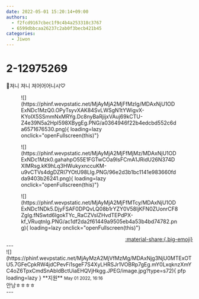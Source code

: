 ```yaml
---
date: 2022-05-01 15:20:14+09:00
authors:
  - f2fcd9167cbec1f9c4b4a253318c3767
  - 6599dbbcaa26237c2ab0f3becb421b45
categories:
  - Jiwon
---
```


# 2-12975269

<div class="post-container" markdown="1">
<div class="content-container md-sidebar__scrollwrap" markdown="1">

🐰져니 져니 져어어어니시♡
<figure markdown="1">
![](https://phinf.wevpstatic.net/MjAyMjA2MjFfMzIg/MDAxNjU1ODExNDc1MzQ0.OPyTsyvXAK84SvLWSgN1tYWigvX-KYoIX5SSmmNxMRYg.Dc8nyBaRjijxVAuj69kCTU-Z4e39N5a2HpI598XBygEg.PNG/a0364946f22b4edcbd552c6da6571676530.png){ loading=lazy onclick="openFullscreen(this)"}
</figure>

<figure markdown="1">
![](https://phinf.wevpstatic.net/MjAyMjA2MjFfMjMz/MDAxNjU1ODExNDc1Mzk0.gahahpO55E1FGTwCOa9IsFCmA1JRidU26N374DXIMRsg.kK9hLq3HWukyxnccuKM-u9vCTVs4dgDZRI7YOtU98LIg.PNG/96e2d3b1bc1141e983660fdda9403b26241.png){ loading=lazy onclick="openFullscreen(this)"}
</figure>

<figure markdown="1">
![](https://phinf.wevpstatic.net/MjAyMjA2MjFfMTcy/MDAxNjU1ODExNDc1NDk5.DjyFSAF0DPQvLQ08b1rYZY0V58IjKFN0ZUonrCF8ZgIg.fNSwtd6IgokTYc_RaCZVsIZHvdTEPdPX-kf_VRuqtnIg.PNG/ac1df2da2f61449a9505eb4a53b4bd74782.png){ loading=lazy onclick="openFullscreen(this)"}
</figure>


</div>
</div>

<div style="text-align: right;" markdown="1">
<a href="https://weverse.io/fromis9/fanpost/2-12975269" style="text-align: right;">:material-share:{.big-emoji}</a>
</div>
---

<div class="comments-container md-sidebar__scrollwrap" markdown="1">
<div class="comment" markdown="1">
<div class='id-container' markdown="1">
![](https://phinf.wevpstatic.net/MjAyMzA2MjVfMzMg/MDAxNjg3NjU0MTExOTU5.7GFeCpkRW4jdCPevFi1sgeF7S4XyLHRSJr1VOBRp7gEg.mY0LxqknzXmYC4oZ6TpxCmdSnAbldBctUiaEHQVjHkgg.JPEG/image.jpg?type=s72){ pfp loading=lazy }
**<span class="artist">지원</span>** <small>May 01 2022, 16:16</small><br>
</div>
<div class='comment-body' markdown="1">
안낭ㅎㅎㅎㅎ
</div>
</div>
</div>
---

